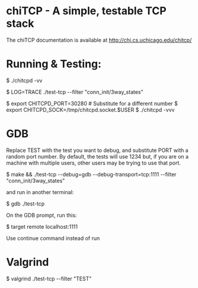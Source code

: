chiTCP - A simple, testable TCP stack
=====================================

The chiTCP documentation is available at http://chi.cs.uchicago.edu/chitcp/

# Running & Testing:

$ ./chitcpd -vv

$ LOG=TRACE ./test-tcp --filter "conn_init/3way_states"

$ export CHITCPD_PORT=30280  # Substitute for a different number
$ export CHITCPD_SOCK=/tmp/chitcpd.socket.$USER
$ ./chitcpd -vvv

# GDB

Replace TEST with the test you want to debug, and substitute PORT with a random port number. By default, the tests will use 1234 but, if you are on a machine with multiple users, other users may be trying to use that port.

$ make && ./test-tcp --debug=gdb --debug-transport=tcp:1111 --filter "conn_init/3way_states"

and run in another terminal:

$ gdb ./test-tcp

On the GDB prompt, run this:

$ target remote localhost:1111

Use continue command instead of run

# Valgrind

$ valgrind ./test-tcp --filter "TEST"
